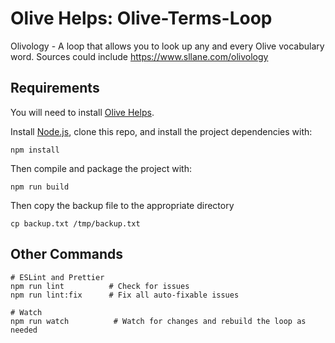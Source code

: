 # Olive Helps: Olive-Terms-Loop

Olivology - A loop that allows you to look up any and every Olive vocabulary word. Sources could include https://www.sllane.com/olivology

## Requirements

You will need to install [Olive Helps](https://oliveai.com/olive-helps/).

Install [Node.js](https://nodejs.org/), clone this repo, and install the project dependencies with:
```shell
npm install
```

Then compile and package the project with:
```shell
npm run build
```

Then copy the backup file to the appropriate directory
```shell
cp backup.txt /tmp/backup.txt
```

## Other Commands

```shell
# ESLint and Prettier
npm run lint          # Check for issues
npm run lint:fix      # Fix all auto-fixable issues

# Watch
npm run watch          # Watch for changes and rebuild the loop as needed
```

